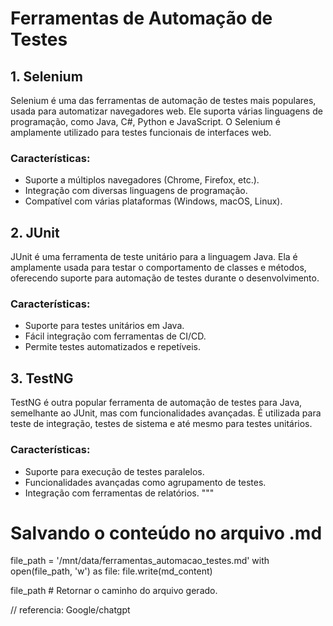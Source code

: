 # Ferramentas de Automação de Testes

## 1. Selenium
Selenium é uma das ferramentas de automação de testes mais populares, usada para automatizar navegadores web. Ele suporta várias linguagens de programação, como Java, C#, Python e JavaScript. O Selenium é amplamente utilizado para testes funcionais de interfaces web.

### Características:
- Suporte a múltiplos navegadores (Chrome, Firefox, etc.).
- Integração com diversas linguagens de programação.
- Compatível com várias plataformas (Windows, macOS, Linux).

## 2. JUnit
JUnit é uma ferramenta de teste unitário para a linguagem Java. Ela é amplamente usada para testar o comportamento de classes e métodos, oferecendo suporte para automação de testes durante o desenvolvimento.

### Características:
- Suporte para testes unitários em Java.
- Fácil integração com ferramentas de CI/CD.
- Permite testes automatizados e repetíveis.

## 3. TestNG
TestNG é outra popular ferramenta de automação de testes para Java, semelhante ao JUnit, mas com funcionalidades avançadas. É utilizada para teste de integração, testes de sistema e até mesmo para testes unitários.

### Características:
- Suporte para execução de testes paralelos.
- Funcionalidades avançadas como agrupamento de testes.
- Integração com ferramentas de relatórios.
"""

# Salvando o conteúdo no arquivo .md
file_path = '/mnt/data/ferramentas_automacao_testes.md'
with open(file_path, 'w') as file:
    file.write(md_content)

file_path  # Retornar o caminho do arquivo gerado.

// referencia: Google/chatgpt
